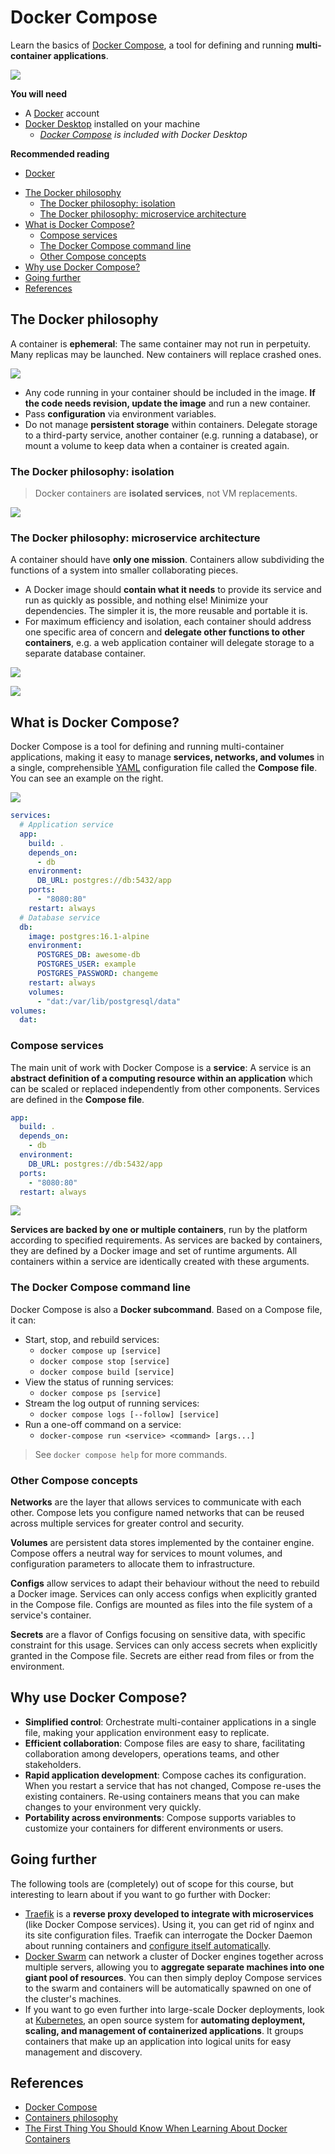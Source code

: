 # Docker Compose

<!-- slide-column -->

Learn the basics of [Docker Compose][docker-compose], a tool for defining and
running **multi-container applications**.

<!-- slide-include ../../BANNER.md -->

<!-- slide-column 60 -->

<img class="w100" src="./images/docker-compose.jpg" />

<!-- slide-container -->

**You will need**

* A [Docker][docker] account
* [Docker Desktop][docker-desktop] installed on your machine
  * *[Docker Compose][docker-compose] is included with Docker Desktop*

**Recommended reading**

* [Docker](../docker/)

<!-- START doctoc generated TOC please keep comment here to allow auto update -->
<!-- DON'T EDIT THIS SECTION, INSTEAD RE-RUN doctoc TO UPDATE -->

- [The Docker philosophy](#the-docker-philosophy)
  - [The Docker philosophy: isolation](#the-docker-philosophy-isolation)
  - [The Docker philosophy: microservice architecture](#the-docker-philosophy-microservice-architecture)
- [What is Docker Compose?](#what-is-docker-compose)
  - [Compose services](#compose-services)
  - [The Docker Compose command line](#the-docker-compose-command-line)
  - [Other Compose concepts](#other-compose-concepts)
- [Why use Docker Compose?](#why-use-docker-compose)
- [Going further](#going-further)
- [References](#references)

<!-- END doctoc generated TOC please keep comment here to allow auto update -->



## The Docker philosophy

<!-- slide-column -->

A container is **ephemeral**: The same container may not run in perpetuity. Many
replicas may be launched. New containers will replace crashed ones.

<!-- slide-column 65 -->

<img class="w100" src="./images/ephemeral-resource.jpg" />

<!-- slide-container -->

* Any code running in your container should be included in the image. **If the
  code needs revision, update the image** and run a new container.
* Pass **configuration** via environment variables.
* Do not manage **persistent storage** within containers. Delegate storage to a
  third-party service, another container (e.g. running a database), or mount a
  volume to keep data when a container is created again.

### The Docker philosophy: isolation

> Docker containers are **isolated services**, not VM replacements.

<p class="center">
  <img class="w85" src="./images/docker-isolation.png" />
</p>

### The Docker philosophy: microservice architecture

A container should have **only one mission**. Containers allow subdividing the
functions of a system into smaller collaborating pieces.

* A Docker image should **contain what it needs** to provide its service and run
  as quickly as possible, and nothing else! Minimize your dependencies. The
  simpler it is, the more reusable and portable it is.
* For maximum efficiency and isolation, each container should address one
specific area of concern and **delegate other functions to other containers**,
  e.g. a web application container will delegate storage to a separate database
  container.

<!-- slide-column 60 -->

<p class="center">
  <img class="w85" src="./images/fat-container.png">
</p>

<!-- slide-column -->

<p class="center">
  <img class="w80" src="./images/light-containers.png">
</p>



## What is Docker Compose?

<!-- slide-column -->

Docker Compose is a tool for defining and running multi-container applications,
making it easy to manage **services, networks, and volumes** in a single,
comprehensible [YAML][yaml] configuration file called the **Compose file**.
You can see an example on the right.

<img class="w100" src="./images/multi-container.png" />

<!-- slide-column -->

```yml
services:
  # Application service
  app:
    build: .
    depends_on:
      - db
    environment:
      DB_URL: postgres://db:5432/app
    ports:
      - "8080:80"
    restart: always
  # Database service
  db:
    image: postgres:16.1-alpine
    environment:
      POSTGRES_DB: awesome-db
      POSTGRES_USER: example
      POSTGRES_PASSWORD: changeme
    restart: always
    volumes:
      - "dat:/var/lib/postgresql/data"
volumes:
  dat:
```

### Compose services

<!-- slide-column -->

The main unit of work with Docker Compose is a **service**: A service is an
**abstract definition of a computing resource within an application** which can
be scaled or replaced independently from other components. Services are defined
in the **Compose file**.

<!-- slide-column -->

```yml
app:
  build: .
  depends_on:
    - db
  environment:
    DB_URL: postgres://db:5432/app
  ports:
    - "8080:80"
  restart: always
```

<!-- slide-container -->

<!-- slide-column -->

<p class="center">
  <img src="./images/docker-container.png" />
</p>

<!-- slide-column -->

**Services are backed by one or multiple containers**, run by the platform
according to specified requirements. As services are backed by containers, they
are defined by a Docker image and set of runtime arguments. All containers
within a service are identically created with these arguments.

### The Docker Compose command line

Docker Compose is also a **Docker subcommand**. Based on a Compose file, it can:

* Start, stop, and rebuild services:
  * `docker compose up [service]`
  * `docker compose stop [service]`
  * `docker compose build [service]`
* View the status of running services:
  * `docker compose ps [service]`
* Stream the log output of running services:
  * `docker compose logs [--follow] [service]`
* Run a one-off command on a service:
  * `docker-compose run <service> <command> [args...]`

> See `docker compose help` for more commands.

### Other Compose concepts

<!-- slide-column -->

**Networks** are the layer that allows services to communicate with each other.
Compose lets you configure named networks that can be reused across multiple
services for greater control and security.

<!-- slide-column -->

**Volumes** are persistent data stores implemented by the container engine.
Compose offers a neutral way for services to mount volumes, and configuration
parameters to allocate them to infrastructure.

<!-- slide-container -->

<!-- slide-column -->

**Configs** allow services to adapt their behaviour without the need to rebuild
a Docker image. Services can only access configs when explicitly granted in the
Compose file. Configs are mounted as files into the file system of a service's
container.

<!-- slide-column -->

**Secrets** are a flavor of Configs focusing on sensitive data, with specific
constraint for this usage. Services can only access secrets when explicitly
granted in the Compose file. Secrets are either read from files or from the
environment.



## Why use Docker Compose?

* **Simplified control**: Orchestrate multi-container applications in a single
  file, making your application environment easy to replicate.
* **Efficient collaboration**: Compose files are easy to share, facilitating
  collaboration among developers, operations teams, and other stakeholders.
* **Rapid application development**: Compose caches its configuration. When you
  restart a service that has not changed, Compose re-uses the existing
  containers. Re-using containers means that you can make changes to your
  environment very quickly.
* **Portability across environments**: Compose supports variables to customize
  your containers for different environments or users.



## Going further

The following tools are (completely) out of scope for this course, but
interesting to learn about if you want to go further with Docker:

* [Traefik][traefik] is a **reverse proxy developed to integrate with
  microservices** (like Docker Compose services). Using it, you can get rid of
  nginx and its site configuration files. Traefik can interrogate the Docker
  Daemon about running containers and [configure itself
  automatically](https://doc.traefik.io/traefik/providers/docker/).
* [Docker Swarm][swarm] can network a cluster of Docker engines together across
  multiple servers, allowing you to **aggregate separate machines into one giant
  pool of resources**. You can then simply deploy Compose services to the swarm
  and containers will be automatically spawned on one of the cluster's machines.
* If you want to go even further into large-scale Docker deployments, look at
  [Kubernetes][k8s], an open source system for **automating deployment, scaling,
  and management of containerized applications**. It groups containers that make
  up an application into logical units for easy management and discovery.



## References

* [Docker Compose][docker-compose]
* [Containers philosophy](https://dev.to/iblancasa/containers-philosophy-2714)
* [The First Thing You Should Know When Learning About Docker Containers](https://medium.com/factualopinions/the-first-thing-you-should-know-when-learning-about-docker-containers-e0de29ddb6c3)



[docker]: https://www.docker.com
[docker-compose]: https://docs.docker.com/compose/
[docker-desktop]: https://www.docker.com/products/docker-desktop/
[compose-configs]: https://docs.docker.com/compose/compose-file/08-configs/
[compose-networks]: https://docs.docker.com/compose/compose-file/06-networks/
[compose-secrets]: https://docs.docker.com/compose/compose-file/09-secrets/
[compose-volumes]: https://docs.docker.com/compose/compose-file/07-volumes/
[k8s]: https://kubernetes.io
[swarm]: https://docs.docker.com/engine/swarm/
[traefik]: https://traefik.io
[yaml]: https://yaml.org
